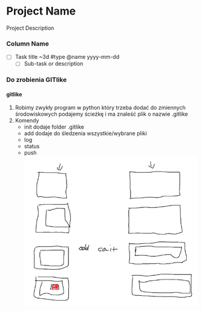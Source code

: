 # Project Name

Project Description

### Column Name

- [ ] Task title ~3d #type @name yyyy-mm-dd
  - [ ] Sub-task or description

### Do zrobienia GITlike

#### gitlike

1. Robimy zwykły program w python który trzeba dodać do 
zmiennych środowiskowych
podajemy ścieżkę i ma znaleść plik o nazwie .gitlike
2. Komendy
    - init dodaje folder .gitlike
    - add dodaje do śledzenia wszystkie/wybrane pliki
    - log
    - status
    - push 
  ![img.png](img.png)



